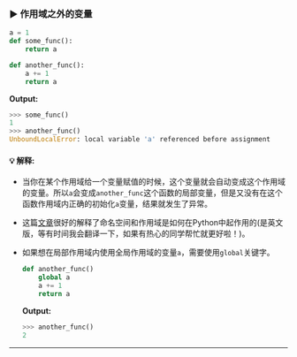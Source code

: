 ### ▶ 作用域之外的变量

```py
a = 1
def some_func():
    return a

def another_func():
    a += 1
    return a
```

**Output:**
```py
>>> some_func()
1
>>> another_func()
UnboundLocalError: local variable 'a' referenced before assignment
```

#### 💡 解释:
* 当你在某个作用域给一个变量赋值的时候，这个变量就会自动变成这个作用域的变量。所以`a`会变成`another_func`这个函数的局部变量，但是又没有在这个函数作用域内正确的初始化`a`变量，结果就发生了异常。
* 这篇[文章](http://sebastianraschka.com/Articles/2014_python_scope_and_namespaces.html)很好的解释了命名空间和作用域是如何在Python中起作用的(是英文版，等有时间我会翻译一下，如果有热心的同学帮忙就更好啦！)。
* 如果想在局部作用域内使用全局作用域的变量`a`，需要使用`global`关键字。
  ```py
  def another_func()
      global a
      a += 1
      return a
  ```

  **Output:**
  ```py
  >>> another_func()
  2
  ```

---